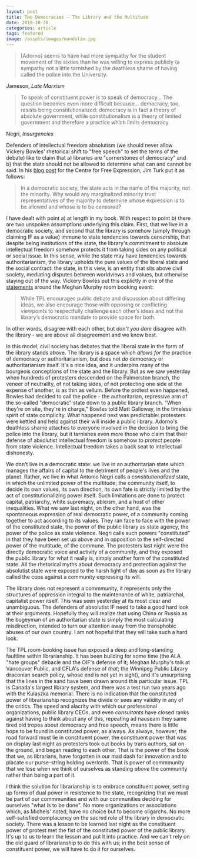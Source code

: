```yaml
---
layout: post
title: Two Democracies - The Library and the Multitude
date: 2019-10-30
categories: article
tags: featured
image: /assets/images/mandolin.jpg
---
```


>[Adorno] seems to have had more sympathy for the student movement of
>ths sixties than he was willing to express publicly (a sympathy not a
>little tarnished by the deathless shame of having called the police
>into the University.

Jameson, *Late Marxism*

>To speak of constituent power is to speak of democracy... The question
>becomes even more difficult because... democracy, too, resists being
>constitutionalized: democracy is in fact a theory of absolute
>government, while constitutionalism is a theory of limited government
>and therefore a practice which limits democracy.

Negri, *Insurgencies*

Defenders of intellectual freedom absolutism (we should never allow Vickery
Bowles' rhetorical shift to "free speech" to set the terms of the
debate) like to claim that a) libraries are "cornerstones of democracy" and b) that the state should not be allowed to determine what
can and cannot be said. In his [blog
post](https://cfe.ryerson.ca/blog/2019/10/social-justice-requires-intellectual-freedom-why-toronto-public-library-should-refuse) for the Centre for Free
Expression, Jim Turk put it as follows:

>In a democratic society, the state acts in the name of the majority, not the minority. Why would any marginalized minority trust representatives of the majority to determine whose expression is to be allowed and whose is to be censored?

I have dealt with point a) at length in my book. With respect to point
b) there are two unspoken assumptions underlying this claim. First, that
we live in a democratic society, and second that the library is somehow
(simply through claiming IF as a value)
immune to state tendencies towards censorship, that despite being
institutions of the state, the library's commitment to absolute
intellectual freedom somehow protects it from taking sides on any
political or social issue. In this sense, while the state may have
tendencies towards authoritarianism, the library upholds the pure values
of the liberal state and the social contract: the state, in this view,
is an entity that sits above civil society, mediating disputes between
worldviews and values, but otherwise staying out of the way. Vickery
Bowles put this explictly in one of the
[statements](https://torontopubliclibrary.typepad.com/news_releases/2019/10/city-librarian-statement-on-upcoming-third-party-room-rental-event-.html) around the Meghan
Murphy room booking event:

>While TPL encourages public debate and discussion about differing ideas, we also encourage those with opposing or conflicting viewpoints to respectfully challenge each other’s ideas and not the library’s democratic mandate to provide space for both.

In other words, disagree with each other, but *don't you dare* disagree
with the library - we are above all disagreement and we know best.
 
In this model, civil society has debates that the liberal state in the
form of the library stands above. The library is a space which *allows for* the
practice of democracy or authoritarianism, but does not *do* democracy
or authoritarianism itself. It's a nice idea, and it underpins many of
the bourgeois conceptions of the state and the library. But as we saw
yesterday when hundreds of protesters descended on the Palmerston
branch, the veneer of neutrality, of not taking sides, of not protecting
one side at the expense of another, is as thin as vellum. Before the
protest even happened, Bowles had decided to call the police - the
authoritarian, repressive arm of the so-called "democratic" state down to a
public library branch. "When they're on site, they're in charge," Bowles
told Matt Galloway, in the timeless spirit of state complicity. What happened next was predictable: protesters
were kettled and held against their will inside a public library.
Adorno's deathless shame attaches to everyone involved in the decision
to bring the police into the library, but it tarnishes even more those
who claim that their defense of absolutist intellectual freedom is
somehow to *protect* people from state violence. Intellectual freedom
takes a back seat to intellectual dishonesty.

We don't live in a democratic state: we live in an authoritarian state
which manages the affairs of capital to the detriment of people's lives
and the planet. Rather, we live in what Antonio Negri calls a
*constitutionalized* state, in which the unlimited power of the
multitude, the community itself, to decide its own values, its own
direction, its own fate is strictly limited by the act of
constitutionalizing power itself. Such limitations are done to protect
capital, patriarchy, white supremacy, ableism, and a host of other
inequalities. What we saw last night, on the other hand, was the
spontaneous expression of real democratic power, of a community coming
together to act according to its values. They ran face to face with the
power of the constituted state, the power of the public library as state
agency, the power of the police as state violence. Negri calls such
powers "constituted" in that they have been set up above and in
opposition to the self-directed power of the multitude, of the commune.
The protesters last night were the directly democratic voice and
activity of a community, and they exposed the public library for what it
really is, simply another form of the constituted state. All the
rhetorical myths about democracy and protection against the absolutist
state were exposed to the harsh light of day as soon as the library
called the cops against a community expressing its will.

The library does not represent a commmunity, it represents only the
structures of oppression integral to the maintenance of white,
patriarchal, capitalist power itself. This was seen yesterday at its
most clear and unambiguous. The defenders of absolutist IF need to take
a good hard look at their arguments. Hopefully they will realize that
using China or Russia as the bogeyman of an authoritarian state is
simply the most calculating misdirection, intended to turn our attention
away from the transphobic abuses of our own country. I am not hopeful
that they will take such a hard look.

The TPL room-booking issue has exposed a deep and long-standing
faultline within librarianship. It has been building for some time (the
ALA "hate groups" debacle and the OIF's defense of it; Meghan Murphy's
talk at Vancouver Public, and CFLA's defense of *that*; the Winnipeg
Public Library draconian search policy, whose end is not yet in sight),
and it's unsurprising that the lines in the sand have been drawn around
this particular issue. TPL is Canada's largest library system, and
there was a test run two years ago with the Kulaszka memorial. There is
no indication that the constituted power of librarianship recognizes the
divide or sees any validity in any of the critics. The speed and
alacrity with which our professional organizations, public library CEOs,
and even *consultants* have closed ranks against having to think about
any of this, repeating ad nauseam they same tired old tropes about
democracy and free speech, means there is little hope to be found in
constituted power, as always. As always, however, the road forward must
lie in constituent power, the constituent power that was on display last
night as protesters took out books by trans authors, sat on the ground,
and began reading to each other. That is the power of the book that we,
as librarians, have forgotten in our mad dash for innovation and to
placate our purse-string holding overlords. That is power of commmunity
that we lose when we think of ourselves as standing *above* the
community rather than being a part of it. 

I think the solution for
librarianship is to embrace constituent power, setting up forms of dual
power in resistence to the state, recognizing that we must be part of
our commmunities and with our communities deciding for ourselves "what
is to be done". No more organizations or associations which, as Michels'
noted, have no choice but to become oligarchs. No more self-satisfied
complacency on the sacred role of the library in democratic society. There was a lesson to be learned last night as the
constituent power of protest met the fist of the constituted power of
the public library. It's up to us to learn the lesson and put it into
practice. And we can't rely on the old guard of librarianship to do this
with us; in the best sense of constituent power, we will have to do it
for ourselves.
